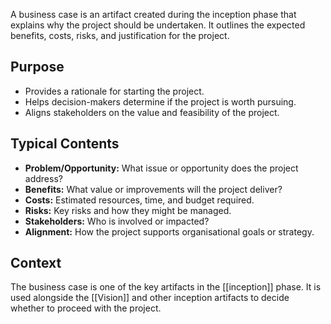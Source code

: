 A business case is an artifact created during the inception phase that explains why the project should be undertaken. It outlines the expected benefits, costs, risks, and justification for the project.

## Purpose

- Provides a rationale for starting the project.
- Helps decision-makers determine if the project is worth pursuing.
- Aligns stakeholders on the value and feasibility of the project.

## Typical Contents

- **Problem/Opportunity:** What issue or opportunity does the project address?
- **Benefits:** What value or improvements will the project deliver?
- **Costs:** Estimated resources, time, and budget required.
- **Risks:** Key risks and how they might be managed.
- **Stakeholders:** Who is involved or impacted?
- **Alignment:** How the project supports organisational goals or strategy.

## Context

The business case is one of the key artifacts in the [[inception]] phase. It is used alongside the [[Vision]] and other inception artifacts to decide whether to proceed with the project.